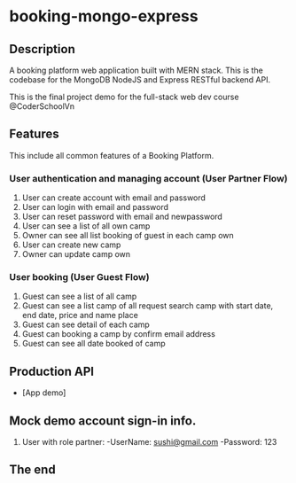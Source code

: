 # booking-mongo-express

## Description

A booking platform web application built with MERN stack. This is the codebase for the MongoDB NodeJS and Express RESTful backend API.

This is the final project demo for the full-stack web dev course @CoderSchoolVn

## Features

This include all common features of a Booking Platform.

### User authentication and managing account (User Partner Flow)

1. User can create account with email and password 
2. User can login with email and password 
3. User can reset password with email and newpassword
4. User can see a list of all own camp
5. Owner can see all list booking of guest in each camp own
6. User can create new camp
7. Owner can update camp own 

### User booking (User Guest Flow)

1. Guest can see a list of all camp
2. Guest can see a list camp of all request search camp with start date, end date, price and name place
3. Guest can see detail of each camp
4. Guest can booking a camp by confirm email address
5. Guest can see all date booked of camp


## Production API

- [App demo]

## Mock demo account sign-in info.
1. User with role partner:
-UserName: sushi@gmail.com
-Password: 123



## The end
